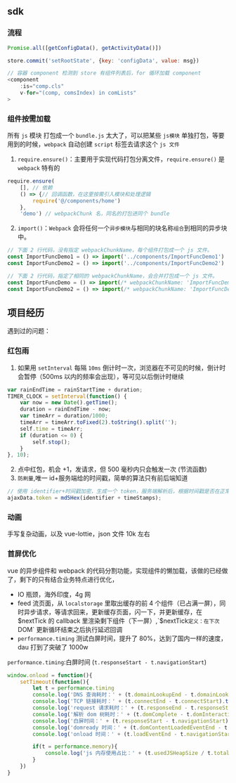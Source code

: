 ## sdk

### 流程

```js
Promise.all([getConfigData(), getActivityData()])

store.commit('setRootState', {key: 'configData', value: msg})

// 容器 component 检测到 store 有组件列表后，for 循环加载 component
<component 
    :is="comp.cls"
    v-for="(comp, comsIndex) in comLists"
>
```

### 组件按需加载

所有 `js` 模块 打包成一个 `bundle.js` 太大了，可以把某些 `js模块` 单独打包，等要用到的时候，`webpack` 自动创建 `script` 标签去请求这个 `js 文件`

1. `require.ensure()`：主要用于实现代码打包分离文件，`require.ensure()` 是 `webpack` 特有的

```js
require.ensure(
    [], // 依赖
    () => {// 回调函数，在这里按需引入模块和处理逻辑
        require('@/components/home')
    }, 
    'demo') // webpackChunk 名，同名的打包进同个 bundle
```

2. `import()`：`Webpack` 会将任何一个`异步模块`与相同的块名称`组合`到相同的异步块中。

```js
// 下面 2 行代码，没有指定 webpackChunkName，每个组件打包成一个 js 文件。
const ImportFuncDemo1 = () => import('../components/ImportFuncDemo1')
const ImportFuncDemo2 = () => import('../components/ImportFuncDemo2')

// 下面 2 行代码，指定了相同的 webpackChunkName，会合并打包成一个 js 文件。
const ImportFuncDemo = () => import(/* webpackChunkName: 'ImportFuncDemo' */ '../components/ImportFuncDemo')
const ImportFuncDemo2 = () => import(/* webpackChunkName: 'ImportFuncDemo' */ '../components/ImportFuncDemo2')

```

## 项目经历

遇到过的问题：

### 红包雨

1. 如果用 `setInterval` 每隔 `10ms` 倒计时一次，浏览器在不可见的时候，倒计时会暂停（500ms 以内的频率会出现），等可见以后倒计时继续

```js
var rainEndTime = rainStartTime + duration;
TIMER_CLOCK = setInterval(function() {
    var now = new Date().getTime();
    duration = rainEndTime - now;
    var timeArr = duration/1000;
    timeArr = timeArr.toFixed(2).toString().split('');
    self.time = timeArr;
    if (duration <= 0) {
        self.stop();
    }
}, 10);
```
2. 点中红包，机会 +1，发请求，但 500 毫秒内只会触发一次 (节流函数)
3. `防刷量`,唯一 id+服务端给的时间戳，简单的算法只有前后端知道
```js
// 使用 identifier+时间戳加密，生成一个 token，服务端解析后，根据时间戳是否在正常区间来判断是否刷量
ajaxData.token = md5Hex(identifier + timeStamps);
```

### 动画

手写复杂动画，以及 vue-lottie，json 文件 10k 左右

### 首屏优化 

vue 的异步组件和 webpack 的代码分割功能，实现组件的懒加载，该做的已经做了，剩下的只有结合业务特点进行优化，

- IO 瓶颈，海外印度，4g 网
- feed 流页面，从 `localstorage` 里取出缓存的前 4 个组件（已占满一屏），同时异步请求，等请求回来，更新缓存页面，闪一下，并更新缓存，在$nextTick 的 callback 里渲染剩下组件（下一屏）,`$nextTick` 定义：在下次 `DOM` 更新循环结束之后执行延迟回调
- `performance.timing` 测试白屏时间，提升了 80%，达到了国内一样的速度，dau 打到了突破了 1000w

`performance.timing`:白屏时间 (`t.responseStart - t.navigationStart`)

```js
window.onload = function(){
    setTimeout(function(){
        let t = performance.timing
        console.log('DNS 查询耗时：' + (t.domainLookupEnd - t.domainLookupStart).toFixed(0))
        console.log('TCP 链接耗时：' + (t.connectEnd - t.connectStart).toFixed(0))
        console.log('request 请求耗时：' + (t.responseEnd - t.responseStart).toFixed(0))
        console.log('解析 dom 树耗时：' + (t.domComplete - t.domInteractive).toFixed(0))
        console.log('白屏时间：' + (t.responseStart - t.navigationStart).toFixed(0))
        console.log('domready 时间：' + (t.domContentLoadedEventEnd - t.navigationStart).toFixed(0))
        console.log('onload 时间：' + (t.loadEventEnd - t.navigationStart).toFixed(0))

        if(t = performance.memory){
            console.log('js 内存使用占比：' + (t.usedJSHeapSize / t.totalJSHeapSize * 100).toFixed(2) + '%')
        }
    })
}
```






